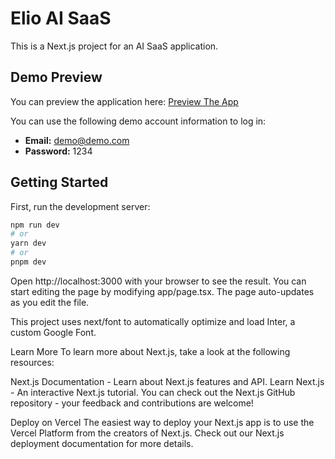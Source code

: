 # Elio AI SaaS

This is a Next.js project for an AI SaaS application.

## Demo Preview

You can preview the application here: [Preview The App](https://elio-ai-saas.vercel.app)

You can use the following demo account information to log in:

- **Email:** demo@demo.com
- **Password:** 1234

## Getting Started

First, run the development server:

```bash
npm run dev
# or
yarn dev
# or
pnpm dev
```
Open http://localhost:3000 with your browser to see the result. You can start editing the page by modifying app/page.tsx. The page auto-updates as you edit the file.

This project uses next/font to automatically optimize and load Inter, a custom Google Font.

Learn More
To learn more about Next.js, take a look at the following resources:

Next.js Documentation - Learn about Next.js features and API.
Learn Next.js - An interactive Next.js tutorial.
You can check out the Next.js GitHub repository - your feedback and contributions are welcome!

Deploy on Vercel
The easiest way to deploy your Next.js app is to use the Vercel Platform from the creators of Next.js. Check out our Next.js deployment documentation for more details.
